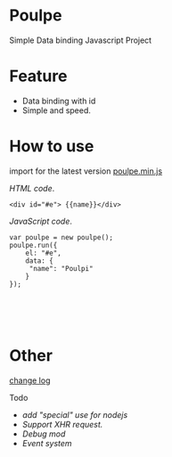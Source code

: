 Poulpe 
===
Simple Data binding Javascript Project

# Feature
  - Data binding with id 
  - Simple and speed.

# How to use
import for the latest version
[poulpe.min.js](https://unpkg.com/poulpe@latest/dist/poulpe.min.js)


*HTML code*.<br />
```
<div id="#e"> {{name}}</div>
```

*JavaScript code*. 
```
var poulpe = new poulpe();
poulpe.run({
	el: "#e",
	data: {
	 "name": "Poulpi"
	}
});
```
<br /><br /><br />

  Other
===
 [change log](https://github.com/Poulpinounette/Poulpe/blob/master/CHANGELOG.md)

Todo
- *add "special" use for nodejs*
- *Support XHR request.*
- *Debug mod*
- *Event system*
